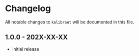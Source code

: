 # Changelog

All notable changes to `kalibrant` will be documented in this file.

## 1.0.0 - 202X-XX-XX

- initial release

